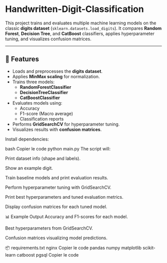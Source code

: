 # Handwritten-Digit-Classification



This project trains and evaluates multiple machine learning models on the classic **digits dataset** (`sklearn.datasets.load_digits`). It compares **Random Forest**, **Decision Tree**, and **CatBoost** classifiers, applies hyperparameter tuning, and visualizes confusion matrices.

---

## 📌 Features
- Loads and preprocesses the **digits dataset**.
- Applies **MinMax scaling** for normalization.
- Trains three models:
  - **RandomForestClassifier**
  - **DecisionTreeClassifier**
  - **CatBoostClassifier**
- Evaluates models using:
  - Accuracy
  - F1-score (Macro average)
  - Classification reports
- Performs **GridSearchCV** for hyperparameter tuning.
- Visualizes results with **confusion matrices**.

Install dependencies:

bash
Copier le code
python main.py
The script will:

Print dataset info (shape and labels).

Show an example digit.

Train baseline models and print evaluation results.

Perform hyperparameter tuning with GridSearchCV.

Print best hyperparameters and tuned evaluation metrics.

Display confusion matrices for each tuned model.

📊 Example Output
Accuracy and F1-scores for each model.

Best hyperparameters from GridSearchCV.

Confusion matrices visualizing model predictions.


📦 requirements.txt
nginx
Copier le code
pandas
numpy
matplotlib
scikit-learn
catboost
pgsql
Copier le code
